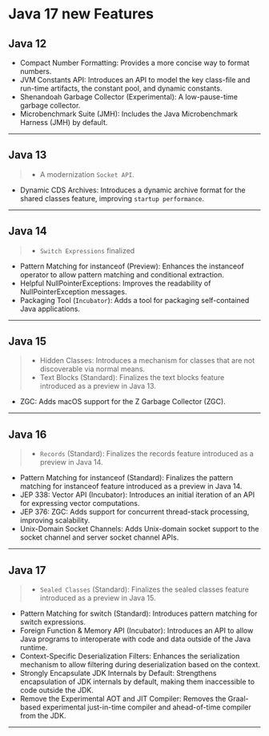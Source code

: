 # Java 17 new Features

## Java 12
- Compact Number Formatting: Provides a more concise way to format numbers.
- JVM Constants API: Introduces an API to model the key class-file and run-time artifacts, the constant pool, and dynamic constants.
- Shenandoah Garbage Collector (Experimental): A low-pause-time garbage collector.
- Microbenchmark Suite (JMH): Includes the Java Microbenchmark Harness (JMH) by default.
---

## Java 13
> - A modernization `Socket API`.
- Dynamic CDS Archives: Introduces a dynamic archive format for the shared classes feature, improving `startup performance`.

---

## Java 14
> - `Switch Expressions` finalized
- Pattern Matching for instanceof (Preview): Enhances the instanceof operator to allow pattern matching and conditional extraction.
- Helpful NullPointerExceptions: Improves the readability of NullPointerException messages.
- Packaging Tool (`Incubator`): Adds a tool for packaging self-contained Java applications.
---

## Java 15
> - Hidden Classes: Introduces a mechanism for classes that are not discoverable via normal means.
> - Text Blocks (Standard): Finalizes the text blocks feature introduced as a preview in Java 13.
- ZGC: Adds macOS support for the Z Garbage Collector (ZGC).

---

## Java 16
> - `Records` (Standard): Finalizes the records feature introduced as a preview in Java 14.
- Pattern Matching for instanceof (Standard): Finalizes the pattern matching for instanceof feature introduced as a preview in Java 14.
- JEP 338: Vector API (Incubator): Introduces an initial iteration of an API for expressing vector computations.
- JEP 376: ZGC: Adds support for concurrent thread-stack processing, improving scalability.
- Unix-Domain Socket Channels: Adds Unix-domain socket support to the socket channel and server socket channel APIs.
---

## Java 17
> - `Sealed Classes` (Standard): Finalizes the sealed classes feature introduced as a preview in Java 15.
- Pattern Matching for switch (Standard): Introduces pattern matching for switch expressions.
- Foreign Function & Memory API (Incubator): Introduces an API to allow Java programs to interoperate with code and data outside of the Java runtime.
- Context-Specific Deserialization Filters: Enhances the serialization mechanism to allow filtering during deserialization based on the context.
- Strongly Encapsulate JDK Internals by Default: Strengthens encapsulation of JDK internals by default, making them inaccessible to code outside the JDK.
- Remove the Experimental AOT and JIT Compiler: Removes the Graal-based experimental just-in-time compiler and ahead-of-time compiler from the JDK.
---

